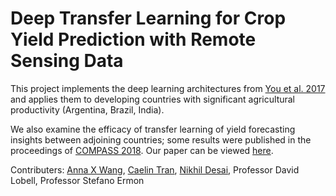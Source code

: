 # Deep  Transfer  Learning  for  Crop  Yield  Prediction  with  Remote Sensing  Data

This project implements the deep learning architectures from [You et al. 2017](http://sustain.stanford.edu/crop-yield-analysis/) and applies them to developing countries with significant agricultural productivity (Argentina, Brazil, India).

We also examine the efficacy of transfer learning of yield forecasting insights between adjoining countries; some results were published in the proceedings of [COMPASS 2018](https://acmcompass.org/program/). Our paper can be viewed [here](https://www.dropbox.com/s/ei49eck573yxi6f/deep-transfer-learning.pdf?dl=0).

Contributers:
[Anna X Wang](annaxw@cs.stanford.edu), [Caelin Tran](caelin@cs.stanford.edu), [Nikhil Desai](nikhild@cs.stanford.edu), Professor David Lobell, Professor Stefano Ermon


